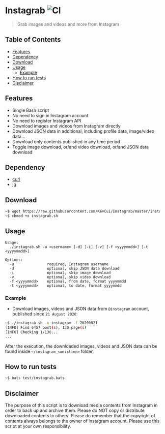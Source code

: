 # Instagrab ![CI](https://github.com/KevCui/instagrab/workflows/CI/badge.svg)

> Grab images and videos and more from Instagram

## Table of Contents

- [Features](#features)
- [Dependency](#dependency)
- [Download](#download)
- [Usage](#usage)
  - [Example](#example)
- [How to run tests](#how-to-run-tests)
- [Disclaimer](#disclaimer)

## Features

- Single Bash script
- No need to sign in Instagram account
- No need to register Instagram API
- Download images and videos from Instagram directly
- Download JSON data in additional, including profile data, image/video data...
- Download only contents published in any time period
- Toggle image download, or/and video download, or/and JSON data download

## Dependency

- [curl](https://curl.haxx.se/download.html)
- [jq](https://stedolan.github.io/jq/download/)

## Download

```bash
~$ wget https://raw.githubusercontent.com/KevCui/Instagrab/master/instagrab.sh
~$ chmod +x instagrab.sh
```

## Usage

```
Usage:
  ./instagrab.sh -u <username> [-d] [-i] [-v] [-f <yyyymmdd>] [-t <yyyymmdd>]

Options:
  -u               required, Instagram username
  -d               optional, skip JSON data download
  -i               optional, skip image download
  -v               optional, skip video download
  -f <yyyymmdd>    optional, from date, format yyyymmdd
  -t <yyyymmdd>    optional, to date, format yyyymmdd
```

### Example

- Download images, videos and JSON data from `@instagram` account, published since `21 August 2020`:

```bash
~$ ./instagrab.sh -u instagram -f 20200821
[INFO] Find 6457 post(s), 130 page(s)
[INFO] Checking 1/130...
...
```

After the execution, the downloaded images, videos and JSON data can be found inside `~/instagram_<unixtime>` folder.

## How to run tests

```bash
~$ bats test/instagrab.bats
```

## Disclaimer

The purpose of this script is to download media contents from Instagram in order to back up and archive them. Please do NOT copy or distribute downloaded contents to others. Please do remember that the copyright of contents always belongs to the owner of Instagram account. Please use this script at your own responsibility.
